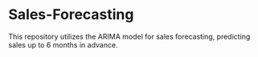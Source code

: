 # Sales-Forecasting
This repository utilizes the ARIMA model for sales forecasting, predicting sales up to 6 months in advance.
